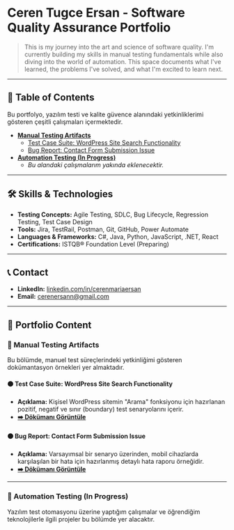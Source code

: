 # Ceren Tugce Ersan - Software Quality Assurance Portfolio

> This is my journey into the art and science of software quality. I'm currently building my skills in manual testing fundamentals while also diving into the world of automation. This space documents what I've learned, the problems I've solved, and what I'm excited to learn next.

---

## 📂 Table of Contents

Bu portfolyo, yazılım testi ve kalite güvence alanındaki yetkinliklerimi gösteren çeşitli çalışmaları içermektedir.

*   **[Manual Testing Artifacts](#-manual-testing-artifacts)**
    *   [Test Case Suite: WordPress Site Search Functionality](#-test-case-suite-wordpress-site-search-functionality)
    *   [Bug Report: Contact Form Submission Issue](#-bug-report-contact-form-submission-issue)
*   **[Automation Testing (In Progress)](#-automation-testing-in-progress)**
    *   *Bu alandaki çalışmalarım yakında eklenecektir.*

---

## 🛠️ Skills & Technologies

*   **Testing Concepts:** Agile Testing, SDLC, Bug Lifecycle, Regression Testing, Test Case Design
*   **Tools:** Jira, TestRail, Postman, Git, GitHub, Power Automate
*   **Languages & Frameworks:** C#, Java, Python, JavaScript, .NET, React
*   **Certifications:** ISTQB® Foundation Level (Preparing)

---

## 📞 Contact

*   **LinkedIn:** [linkedin.com/in/cerenmariaersan](https://www.linkedin.com/in/cerenmariaersan/ )
*   **Email:** cerenersann@gmail.com

---

## 📄 Portfolio Content

### 📂 Manual Testing Artifacts

Bu bölümde, manuel test süreçlerindeki yetkinliğimi gösteren dokümantasyon örnekleri yer almaktadır.

#### ⚫ Test Case Suite: WordPress Site Search Functionality
*   **Açıklama:** Kişisel WordPress sitemin "Arama" fonksiyonu için hazırlanan pozitif, negatif ve sınır (boundary) test senaryolarını içerir.
*   **[➡️ Dökümanı Görüntüle](MANUAL-TESTING/TEST-CASES/TC-Search-Functionality.md)**

#### ⚫ Bug Report: Contact Form Submission Issue
*   **Açıklama:** Varsayımsal bir senaryo üzerinden, mobil cihazlarda karşılaşılan bir hata için hazırlanmış detaylı hata raporu örneğidir.
*   **[➡️ Dökümanı Görüntüle](MANUAL-TESTING/BUG-REPORTS/BUG-Contact-Form-Issue.md)**

---

### 📂 Automation Testing (In Progress)

Yazılım test otomasyonu üzerine yaptığım çalışmalar ve öğrendiğim teknolojilerle ilgili projeler bu bölümde yer alacaktır.
